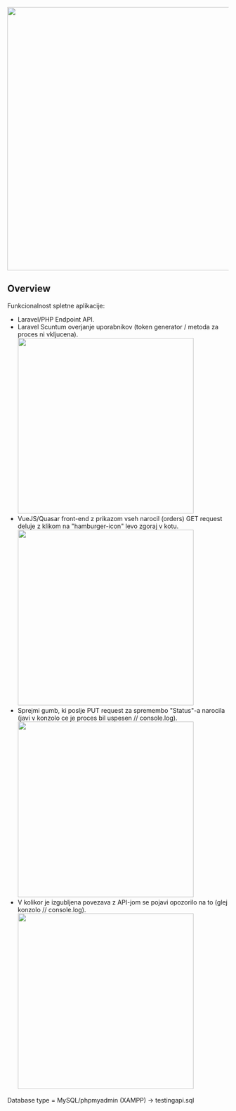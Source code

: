 <p align="center"><a href="https://laravel.com" target="_blank"><img src="https://i.imgur.com/8LvPs7R.png" width="600"></a></p>

## Overview 
Funkcionalnost spletne aplikacije:

- Laravel/PHP Endpoint API.
- Laravel Scuntum overjanje uporabnikov (token generator / metoda za proces ni vkljucena). <img src="https://i.imgur.com/XroWmdg.png" width="400">
- VueJS/Quasar front-end z prikazom vseh narocil (orders) GET request deluje z klikom na "hamburger-icon" levo zgoraj v kotu. <img src="https://i.imgur.com/IDhGLwP.png" width="400">
- Sprejmi gumb, ki poslje PUT request za spremembo "Status"-a narocila (javi v konzolo ce je proces bil uspesen // console.log). <img src=" https://i.imgur.com/1TQw2BH.png" width="400">
- V kolikor je izgubljena povezava z API-jom se pojavi opozorilo na to (glej konzolo // console.log). <img src="https://i.imgur.com/bmKioDJ.png" width="400">

Database type = MySQL/phpmyadmin (XAMPP) -> testingapi.sql



